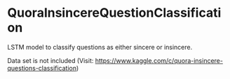 # QuoraInsincereQuestionClassification
LSTM model to classify questions as either sincere or insincere.

Data set is not included (Visit: https://www.kaggle.com/c/quora-insincere-questions-classification)
